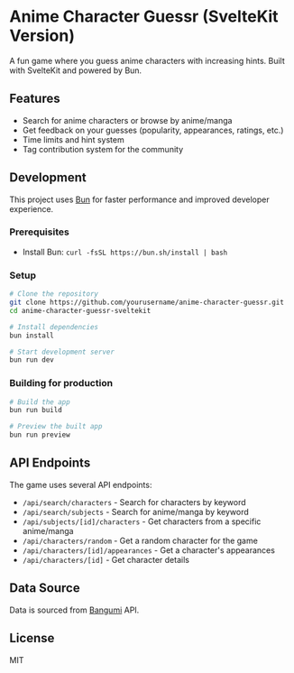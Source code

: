 # Anime Character Guessr (SvelteKit Version)

A fun game where you guess anime characters with increasing hints. Built with SvelteKit and powered by Bun.

## Features

- Search for anime characters or browse by anime/manga
- Get feedback on your guesses (popularity, appearances, ratings, etc.)
- Time limits and hint system
- Tag contribution system for the community

## Development

This project uses [Bun](https://bun.sh/) for faster performance and improved developer experience.

### Prerequisites

- Install Bun: `curl -fsSL https://bun.sh/install | bash`

### Setup

```bash
# Clone the repository
git clone https://github.com/yourusername/anime-character-guessr.git
cd anime-character-guessr-sveltekit

# Install dependencies
bun install

# Start development server
bun run dev
```

### Building for production

```bash
# Build the app
bun run build

# Preview the built app
bun run preview
```

## API Endpoints

The game uses several API endpoints:

- `/api/search/characters` - Search for characters by keyword
- `/api/search/subjects` - Search for anime/manga by keyword
- `/api/subjects/[id]/characters` - Get characters from a specific anime/manga
- `/api/characters/random` - Get a random character for the game
- `/api/characters/[id]/appearances` - Get a character's appearances
- `/api/characters/[id]` - Get character details

## Data Source

Data is sourced from [Bangumi](https://bgm.tv/) API.

## License

MIT
